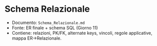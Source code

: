 # Schema Relazionale
- Documento: `Schema_Relazionale.md`
- Fonte: ER finale + schema SQL (Giorno 11)
- Contiene: relazioni, PK/FK, alternate keys, vincoli, regole applicative, mappa ER→Relazionale.
